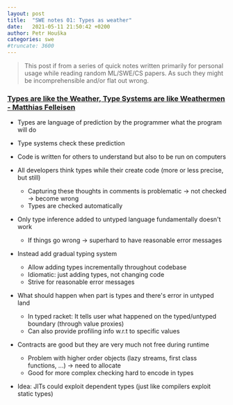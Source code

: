 ```yaml
---
layout: post
title:  "SWE notes 01: Types as weather"
date:   2021-05-11 21:50:42 +0200
author: Petr Houška
categories: swe
#truncate: 3600
---  
```


> This post if from a series of quick notes written primarily for personal usage while reading random ML/SWE/CS papers. As such they might be incomprehensible and/or flat out wrong.

### [Types are like the Weather, Type Systems are like Weathermen - Matthias Felleisen](https://www.youtube.com/watch?v=XTl7Jn_kmio)
- Types are language of prediction by the programmer what the program will do
- Type systems check these prediction 

- Code is written for others to understand but also to be run on computers
- All developers think types while their create code (more or less precise, but still)
  - Capturing these thoughts in comments is problematic -> not checked -> become wrong
  - Types are checked automatically 
  
- Only type inference added to untyped language fundamentally doesn't work 
  - If things go wrong -> superhard to have reasonable error messages
- Instead add gradual typing system
  - Allow adding types incrementally throughout codebase
  - Idiomatic: just adding types, not changing code
  - Strive for reasonable error messages
- What should happen when part is types and there's error in untyped land
  - In typed racket: It tells user what happened on the typed/untyped boundary (through value proxies) 
  - Can also provide profiling info w.r.t to specific values
- Contracts are good but they are very much not free during runtime
  - Problem with higher order objects (lazy streams, first class functions, ...) -> need to allocate
  - Good for more complex checking hard to encode in types
- Idea: JITs could exploit dependent types (just like compilers exploit static types)
